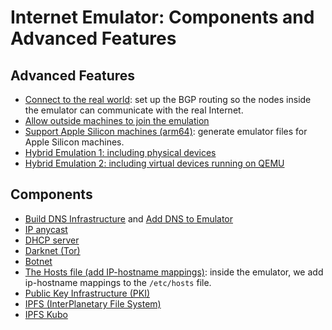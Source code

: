 # Internet Emulator: Components and Advanced Features

## Advanced Features 

  - [Connect to the real world](../bgp.md#connect-to-realworld): set up the BGP routing
    so the nodes inside the emulator can communicate with the real Internet. 
  - [Allow outside machines to join the emulation](../../../examples/A03-real-world/)
  - [Support Apple Silicon machines (arm64)](../docker.md#platform): generate emulator
    files for Apple Silicon machines. 
  - [Hybrid Emulation 1: including physical devices](../../../examples/C03-bring-your-own-internet/)
  - [Hybrid Emulation 2: including virtual devices running on QEMU](../../../examples/)


## Components

  - [Build DNS Infrastructure](../../../examples/B01-dns-component/) and
    [Add DNS to Emulator](../../examples/B02-mini-internet-with-dns)  
  - [IP anycast](../../../examples/B03-ip-anycast/)
  - [DHCP server](../../../examples/B10-dhcp/)
  - [Darknet (Tor)](../../../examples/B07-darknet-tor/)
  - [Botnet](../../../examples/B05-botnet/)
  - [The Hosts file (add IP-hostname mappings)](../../../examples/B11-etc-hosts/): 
    inside the emulator, we add ip-hostname mappings to the `/etc/hosts` file. 
  - [Public Key Infrastructure (PKI)](../../../examples/)
  - [IPFS (InterPlanetary File System)](../../../examples/C05-kubo)
  - [IPFS Kubo](./kubo.md)

